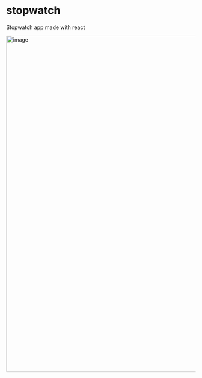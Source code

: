 # stopwatch
Stopwatch app made with react 

<img width="891" alt="image" src="https://user-images.githubusercontent.com/38187170/209457119-e3f5966b-c2e9-4c86-80bb-96a672e99eaa.png">

